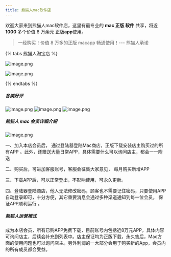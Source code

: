 ```yaml
---
title: 熊猫人mac软件店
---
```

欢迎大家来到熊猫人mac软件店，这里有最专业的 **mac 正版 软件** 共享，将近**1000** 多个价值 8 万余元 正版**app**使用。

<blockquote class="blockquote-center">一经购买！价值 8 万多的正版 macapp 畅通使用！--- 熊猫人承诺</blockquote>

{% tabs 熊猫人淘宝店 %} 
<!-- tab 熊猫人淘宝店-->

![image.png](https://i.loli.net/2019/08/13/P2UZANpk5JyGBt6.png)
<!-- endtab -->
<!-- tab 熊猫人客服微信账号 -->

![image.png](https://i.loli.net/2019/08/13/rLWeQ8BvnU2KVyI.png)
<!-- endtab -->
<!-- tab 熊猫人登录器下载 -->

<!-- endtab -->
{% endtabs %}

##### 各类好评
![image.png](https://i.loli.net/2019/08/12/ThNLtm2MDxBJ9IP.png)
![image.png](https://i.loli.net/2019/08/12/Ee4WfNqd589gHht.png)
![image.png](https://i.loli.net/2019/08/12/9G3ymRfOXNoAc5C.png)

##### 熊猫人 mac 会员详细介绍
![image.png](https://i.loli.net/2019/08/12/i36yH89YlON52SZ.png)

<div class="note primary"><p>一、加入本店会员后， 通过登陆器登陆Mac商店，正版下载安装店主购买过的所有APP 。此外，还赠送大量日常APP，具体需要什么可以询问店主，都会一一附送</p></div>
<div class="note primary"><p>二、购买后，可进加客服账号，客服会征集大家意见， 每月购买新增APP</p></div>
<div class="note primary"><p>三、下载APP后，可以正常登出，不影响使用，可永久更新。</p></div>
<div class="note primary"><p>四、登陆器登陆商店，他人无法修改密码，顾客也不需要记住密码，只要使用APP自动登录即可，十分方便，其它重要消息会通过多种渠道通知到每一位会员， 保证APP顺利运行 。</p></div>


##### 熊猫人运营模式



<div class="note info"><p>成为本店会员，所有已购APP免费下载，目前账号内包括近8万元APP，具体内容可询问店主，后续会补充到列表中。店主保证均为正版下载，永久售后，Mac方面的使用问题也可以询问店主。另外利润的一大部分会用于购买新的App，会员内的所有成员都会受益。</p></div>